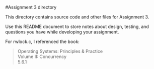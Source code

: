 #Assignment 3 directory

This directory contains source code and other files for Assignment 3.

Use this README document to store notes about design, testing, and
questions you have while developing your assignment.

For rwlock.c, I referenced the book:  

> Operating Systems: Principles & Practice  
Volume II: Concurrency  
5.6.1  
